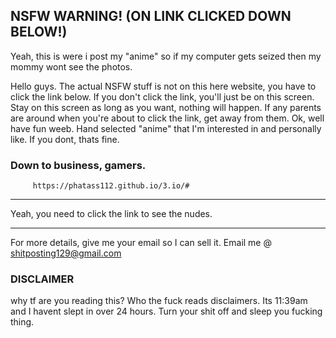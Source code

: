 ## NSFW WARNING! (ON LINK CLICKED DOWN BELOW!)


Yeah, this is were i post my "anime" so if my computer gets seized then my mommy wont see the photos.

Hello guys. The actual NSFW stuff is not on this here website, you have to click the link below. If you don't click the link, you'll just be on this screen. Stay on this screen as long as you want, nothing will happen. If any parents are around when you're about to click the link, get away from them.
Ok, well have fun weeb. Hand selected "anime" that I'm interested in and personally like. If you dont, thats fine.
### Down to business, gamers.

         https://phatass112.github.io/3.io/#

----------------------------------------------------

Yeah, you need to click the link to see the nudes.

----------------------------------------------------

For more details, give me your email so I can sell it.
Email me @ shitposting129@gmail.com


### DISCLAIMER
why tf are you reading this? Who the fuck reads disclaimers. Its 11:39am and I havent slept in over 24 hours. Turn your shit off and sleep you fucking thing.

<script async defer src="https://buttons.github.io/buttons.js"></script>
